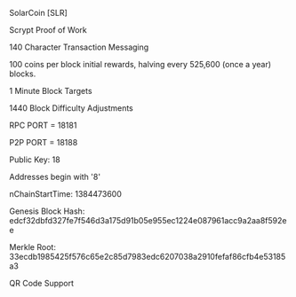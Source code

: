 SolarCoin [SLR]

Scrypt Proof of Work

140 Character Transaction Messaging

100 coins per block initial rewards, halving every 525,600 (once a year) blocks.

1 Minute Block Targets

1440 Block Difficulty Adjustments

RPC PORT = 18181

P2P PORT = 18188

Public Key: 18

Addresses begin with '8'

nChainStartTime: 1384473600

Genesis Block Hash: edcf32dbfd327fe7f546d3a175d91b05e955ec1224e087961acc9a2aa8f592ee

Merkle Root: 33ecdb1985425f576c65e2c85d7983edc6207038a2910fefaf86cfb4e53185a3

QR Code Support